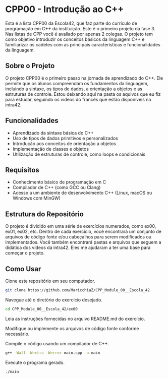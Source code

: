 # CPP00 - Introdução ao C++

Esta é a lista CPP00 da Escola42, que faz parte do currículo de programação em C++ da instituição. Este é o primeiro projeto da fase 3. Nas listas de CPP você é avaliado por apenas 2 colegas. 
O projeto tem como objetivo introduzir os conceitos básicos da linguagem C++ e familiarizar os cadetes com as principais características e funcionalidades da linguagem.

## Sobre o Projeto

O projeto CPP00 é o primeiro passo na jornada de aprendizado do C++. Ele permite que os alunos compreendam os fundamentos da linguagem, incluindo a sintaxe, os tipos de dados, a orientação a objetos e as estruturas de controle. Estou deixando aqui na pasta os aquivos que eu fiz para estudar, seguindo os vídeos do francês que estão disponíveis na intra42.

## Funcionalidades

- Aprendizado da sintaxe básica do C++
- Uso de tipos de dados primitivos e personalizados
- Introdução aos conceitos de orientação a objetos
- Implementação de classes e objetos
- Utilização de estruturas de controle, como loops e condicionais

## Requisitos

- Conhecimento básico de programação em C
- Compilador de C++ (como GCC ou Clang)
- Acesso a um ambiente de desenvolvimento C++ (Linux, macOS ou Windows com MinGW)

## Estrutura do Repositório

O projeto é dividido em uma série de exercícios numerados, como ex00, ex01, ex02, etc.
Dentro de cada exercício, você encontrará um conjunto de arquivos de código fonte e/ou cabeçalhos para serem modificados ou implementados.
Você também encontrará pastas e arquivos que seguem a didática dos vídeos da intra42. Eles me ajudaram a ter uma base para começar o projeto.

## Como Usar

Clone este repositório em seu computador.
```bash
git clone https://github.com/MaricchiaZ/CPP_Module_00__Escola_42
```

Navegue até o diretório do exercício desejado.
```bash
cd CPP_Module_00__Escola_42/ex00
```

Leia as instruções fornecidas no arquivo README.md do exercício.

Modifique ou implemente os arquivos de código fonte conforme necessário.

Compile o código usando um compilador de C++.
```bash
g++ -Wall -Wextra -Werror main.cpp -o main
```

Execute o programa gerado.
```bash
./main
```

